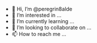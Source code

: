 - 👋 Hi, I’m @peregrin8alde
- 👀 I’m interested in ...
- 🌱 I’m currently learning ...
- 💞️ I’m looking to collaborate on ...
- 📫 How to reach me ...

<!---
peregrin8alde/peregrin8alde is a ✨ special ✨ repository because its `README.md` (this file) appears on your GitHub profile.
You can click the Preview link to take a look at your changes.
--->
